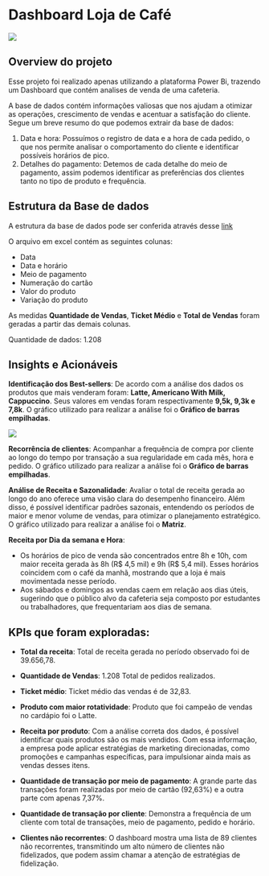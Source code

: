 # Dashboard Loja de Café

![](https://i.postimg.cc/fbYZpyZ2/Screenshot-1.jpg)

## Overview do projeto

Esse projeto foi realizado apenas utilizando a plataforma Power Bi, trazendo um Dashboard que contém analises de venda de uma cafeteria. 

A base de dados contém informações valiosas que nos ajudam a otimizar as operações, crescimento de vendas e acentuar a satisfação do cliente. Segue um breve resumo do que podemos extrair da base de dados: 

1. Data e hora: Possuímos o registro de data e a hora de cada pedido, o que nos permite analisar o comportamento do cliente e identificar possíveis horários de pico.
2. Detalhes do pagamento: Detemos de cada detalhe do meio de pagamento, assim podemos identificar as preferências dos clientes tanto no tipo de produto e frequência. 



## Estrutura da Base de dados 

A estrutura da base de dados pode ser conferida através desse [link](https://www.kaggle.com/datasets/ihelon/coffee-sales/data)

O arquivo em excel contém as seguintes colunas: 
* Data
* Data e horário
* Meio de pagamento
* Numeração do cartão
* Valor do produto
* Variação do produto
  
As medidas **Quantidade de Vendas**, **Ticket Médio** e **Total de Vendas** foram geradas a partir das demais colunas. 

Quantidade de dados: 1.208


## Insights e Acionáveis 

**Identificação dos Best-sellers**: De acordo com a análise dos dados os produtos que mais venderam foram: **Latte, Americano With Milk, Cappuccino**. Seus valores em vendas foram respectivamente **9,5k, 9,3k e 7,8k**. O gráfico utilizado para realizar a análise foi o **Gráfico de barras empilhadas**. 

![](https://i.postimg.cc/Cxm61V7h/Screenshot-3.jpg)

**Recorrência de clientes**: Acompanhar a frequência de compra por cliente ao longo do tempo por transação a sua regularidade em cada mês, hora e pedido. O gráfico utilizado para realizar a análise foi o **Gráfico de barras empilhadas**.

**Análise de Receita e Sazonalidade**: Avaliar o total de receita gerada ao longo do ano oferece uma visão clara do desempenho financeiro. Além disso, é possível identificar padrões sazonais, entendendo os períodos de maior e menor volume de vendas, para otimizar o planejamento estratégico. O gráfico utilizado para realizar a análise foi o **Matriz**.

**Receita por Dia da semana e Hora**: 
* Os horários de pico de venda são concentrados entre 8h e 10h, com maior receita gerada às 8h (R$ 4,5 mil) e 9h (R$ 5,4 mil). Esses horários coincidem com o café da manhã, mostrando que a loja é mais movimentada nesse período. 
* Aos sábados e domingos as vendas caem em relação aos dias úteis, sugerindo que o público alvo da cafeteria seja composto por estudantes ou trabalhadores, que frequentariam aos dias de semana. 


## KPIs que foram exploradas:

* **Total da receita**: Total de receita gerada no período observado foi de 39.656,78.

* **Quantidade de Vendas**: 1.208 Total de pedidos realizados.

* **Ticket médio**: Ticket médio das vendas é de 32,83. 

* **Produto com maior rotatividade**: Produto que foi campeão de vendas no cardápio foi o Latte.

* **Receita por produto**: Com a análise correta dos dados, é possível identificar quais produtos são os mais vendidos. Com essa informação, a empresa pode aplicar estratégias de marketing direcionadas, como promoções e campanhas específicas, para impulsionar ainda mais as vendas desses itens. 

* **Quantidade de transação por meio de pagamento**: A grande parte das transações foram realizadas por meio de cartão (92,63%) e a outra parte com apenas 7,37%. 

* **Quantidade de transação por cliente**: Demonstra a frequência de um cliente com total de transações, meio de pagamento, pedido e horário.

* **Clientes não recorrentes**: O dashboard mostra uma lista de 89 clientes não recorrentes, transmitindo um alto número de clientes não fidelizados, que podem assim chamar a atenção de estratégias de fidelização. 

 

